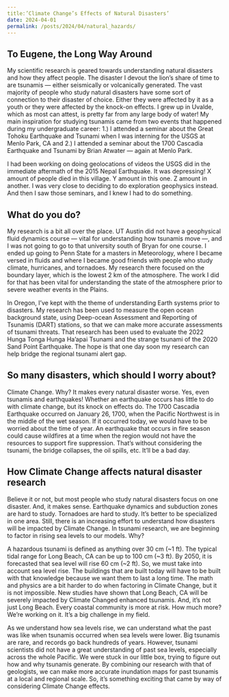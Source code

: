 ```yaml
---
title:’Climate Change’s Effects of Natural Disasters’
date: 2024-04-01
permalink: /posts/2024/04/natural_hazards/
---
```


## To Eugene, the Long Way Around

My scientific research is geared towards understanding natural disasters and how they affect people. The disaster I devout the lion’s share of time to are tsunamis — either seismically or volcanically generated. The vast majority of people who study natural disasters have some sort of connection to their disaster of choice. Either they were affected by it as a youth or they were affected by the knock-on effects. I grew up in Uvalde, which as most can attest, is pretty far from any large body of water! My main inspiration for studying tsunamis came from two events that happened during my undergraduate career: 1.) I attended a seminar about the Great Tohoku Earthquake and Tsunami when I was interning for the USGS at Menlo Park, CA and 2.) I attended a seminar about the 1700 Cascadia Earthquake and Tsunami by Brian Atwater — again at Menlo Park. 

I had been working on doing geolocations of videos the USGS did in the immediate aftermath of the 2015 Nepal Earthquake. It was depressing! X amount of people died in this village. Y amount in this one. Z amount in another. I was very close to deciding to do exploration geophysics instead. And then I saw those seminars, and I knew I had to do something. 

## What do you do?

My research is a bit all over the place. UT Austin did not have a geophysical fluid dynamics course — vital for understanding how tsunamis move —, and I was not going to go to that university south of Bryan for one course. I ended up going to Penn State for a masters in Meteorology, where I became versed in fluids and where I became good friends with people who study climate, hurricanes, and tornadoes. My research there focused on the boundary layer, which is the lowest 2 km of the atmosphere. The work I did for that has been vital for understanding the state of the atmosphere prior to severe weather events in the Plains. 

In Oregon, I’ve kept with the theme of understanding Earth systems prior to disasters. My research has been used to measure the open ocean background state, using Deep-ocean Assessment and Reporting of Tsunamis (DART) stations, so that we can make more accurate assessments of tsunami threats. That research has been used to evaluate the 2022 Hunga Tonga Hunga Ha’apai Tsunami and the strange tsunami of the 2020 Sand Point Earthquake. The hope is that one day soon my research can help bridge the regional tsunami alert gap. 

## So many disasters, which should I worry about‽

Climate Change. Why? It makes every natural disaster worse. Yes, even tsunamis and earthquakes! Whether an earthquake occurs has little to do with climate change, but its knock on effects do. The 1700 Cascadia Earthquake occurred on January 26, 1700, when the Pacific Northwest is in the middle of the wet season. If it occurred today, we would have to be worried about the time of year. An earthquake that occurs in fire season could cause wildfires at a time when the region would not have the resources to support fire suppression. That’s without considering the tsunami, the bridge collapses, the oil spills, etc. It’ll be a bad day. 

## How Climate Change affects natural disaster research

Believe it or not, but most people who study natural disasters focus on one disaster. And, it makes sense. Earthquake dynamics and subduction zones are hard to study. Tornadoes are hard to study. It’s better to be specialized in one area. Still, there is an increasing effort to understand how disasters will be impacted by Climate Change. In tsunami research, we are beginning to factor in rising sea levels to our models. Why?

A hazardous tsunami is defined as anything over 30 cm (~1 ft). The typical tidal range for Long Beach, CA can be up to 100 cm (~3 ft). By 2050, it is forecasted that sea level will rise 60 cm (~2 ft). So, we must take into account sea level rise. The buildings that are built today will have to be built with that knowledge because we want them to last a long time. The math and physics are a bit harder to do when factoring in Climate Change, but it is not impossible. New studies have shown that Long Beach, CA will be severely impacted by Climate Changed enhanced tsunamis. And, it’s not just Long Beach. Every coastal community is more at risk. How much more? We’re working on it. It’s a big challenge in my field.

As we understand how sea levels rise, we can understand what the past was like when tsunamis occurred when sea levels were lower. Big tsunamis are rare, and records go back hundreds of years. However, tsunami scientists did not have a great understanding of past sea levels, especially across the whole Pacific. We were stuck in our little box, trying to figure out how and why tsunamis generate. By combining our research with that of geologists, we can make more accurate inundation maps for past tsunamis at a local and regional scale. So, it’s something exciting that came by way of considering Climate Change effects. 

